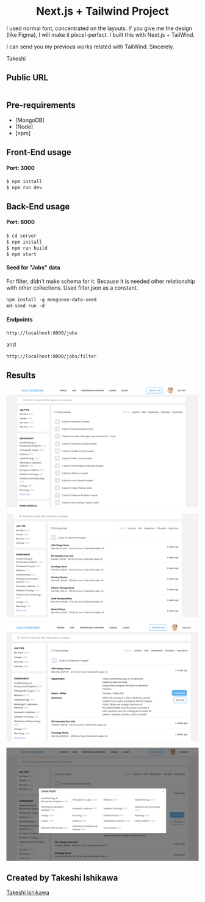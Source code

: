 <h1 align="center">
Next.js + Tailwind Project
</h1>

I used normal font, concentrated on the layouts.
If you give me the design (like Figma), I will make it pixcel-perfect.
I built this with Next.js + TailWind.

I can send you my previous works related with TailWind.
Sincerely.

Takeshi

## Public URL

```terminal

```



## Pre-requirements

- [MongoDB]
- [Node]
- [npm]

## Front-End usage

#### Port: 3000
```terminal
$ npm install
$ npm run dev
```

## Back-End usage

#### Port: 8000

```terminal
$ cd server
$ npm install
$ npm run build
$ npm start
```

#### Seed for "Jobs" data

For filter, didn't make schema for it. Because it is needed other relationship with other collections.
Used filter.json as a constant.

```terminal
npm install -g mongoose-data-seed
md-seed run -d
```

#### Endpoints

```curl
http://localhost:8000/jobs
```

and

```curl
http://localhost:8000/jobs/filter
```
## Results

![1](1.png?raw=true)

![2](2.png?raw=true)

![3](3.png?raw=true)

![4](4.png?raw=true)

## Created by Takeshi Ishikawa

[Takeshi Ishikawa](https://www.linkedin.com/in/takeshi-ishikawa-a2b174154)


